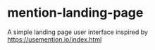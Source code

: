 # mention-landing-page
A simple landing page user interface inspired by https://usemention.io/index.html
